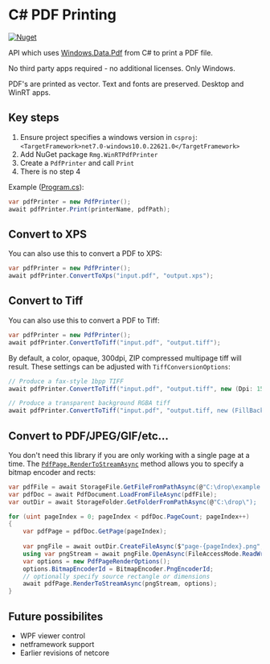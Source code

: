 ﻿# C# PDF Printing

[![Nuget](https://img.shields.io/nuget/v/Rmg.PdfPrinting)](https://www.nuget.org/packages/Rmg.PdfPrinting)

API which uses [Windows.Data.Pdf](https://learn.microsoft.com/en-us/uwp/api/windows.data.pdf?view=winrt-22621) from C# to print a PDF file.

No third party apps required - no additional licenses.  Only Windows.

PDF's are printed as vector.  Text and fonts are preserved.  Desktop and WinRT apps.

## Key steps

1. Ensure project specifies a windows version in `csproj`: `<TargetFramework>net7.0-windows10.0.22621.0</TargetFramework>`
1. Add NuGet package `Rmg.WinRTPdfPrinter`
1. Create a	`PdfPrinter` and call `Print`
1. There is no step 4

Example ([Program.cs](Rmg.WinRTPdfPrinter.DemoApp)):

```csharp
var pdfPrinter = new PdfPrinter();
await pdfPrinter.Print(printerName, pdfPath);
```

## Convert to XPS

You can also use this to convert a PDF to XPS:

```csharp
var pdfPrinter = new PdfPrinter();
await pdfPrinter.ConvertToXps("input.pdf", "output.xps");
```

## Convert to Tiff

You can also use this to convert a PDF to Tiff:

```csharp
var pdfPrinter = new PdfPrinter();
await pdfPrinter.ConvertToTiff("input.pdf", "output.tiff");
```

By default, a color, opaque, 300dpi, ZIP compressed multipage tiff will result.  These settings can be 
adjusted with `TiffConversionOptions`:

```csharp
// Produce a fax-style 1bpp TIFF
await pdfPrinter.ConvertToTiff("input.pdf", "output.tiff", new (Dpi: 150, ColorMode: TiffColorMode.BlackAndWhite);

// Produce a transparent background RGBA tiff
await pdfPrinter.ConvertToTiff("input.pdf", "output.tiff, new (FillBackground: false));
```

## Convert to PDF/JPEG/GIF/etc...

You don't need this library if you are only working with a single page at a time.  The 
[`PdfPage.RenderToStreamAsync`](https://learn.microsoft.com/en-us/uwp/api/windows.data.pdf.pdfpage.rendertostreamasync?view=winrt-22621#windows-data-pdf-pdfpage-rendertostreamasync(windows-storage-streams-irandomaccessstream-windows-data-pdf-pdfpagerenderoptions))
method allows you to specify a bitmap encoder and rects:

```csharp
var pdfFile = await StorageFile.GetFileFromPathAsync(@"C:\drop\example.pdf");
var pdfDoc = await PdfDocument.LoadFromFileAsync(pdfFile);
var outDir = await StorageFolder.GetFolderFromPathAsync(@"C:\drop\");

for (uint pageIndex = 0; pageIndex < pdfDoc.PageCount; pageIndex++)
{
    var pdfPage = pdfDoc.GetPage(pageIndex);
    
    var pngFile = await outDir.CreateFileAsync($"page-{pageIndex}.png", CreationCollisionOption.ReplaceExisting);
    using var pngStream = await pngFile.OpenAsync(FileAccessMode.ReadWrite);
    var options = new PdfPageRenderOptions();
    options.BitmapEncoderId = BitmapEncoder.PngEncoderId;
    // optionally specify source rectangle or dimensions
    await pdfPage.RenderToStreamAsync(pngStream, options);
}
```


## Future possibilites
- WPF viewer control
- netframework support
- Earlier revisions of netcore